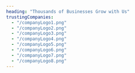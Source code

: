```yaml
---
heading: "Thousands of Businesses Grow with Us"
trustingCompanies:
  - "/companyLogo1.png"
  - "/companyLogo2.png"
  - "/companyLogo3.png"
  - "/companyLogo4.png"
  - "/companyLogo5.png"
  - "/companyLogo6.png"
  - "/companyLogo7.png"
  - "/companyLogo8.png"
---
```

